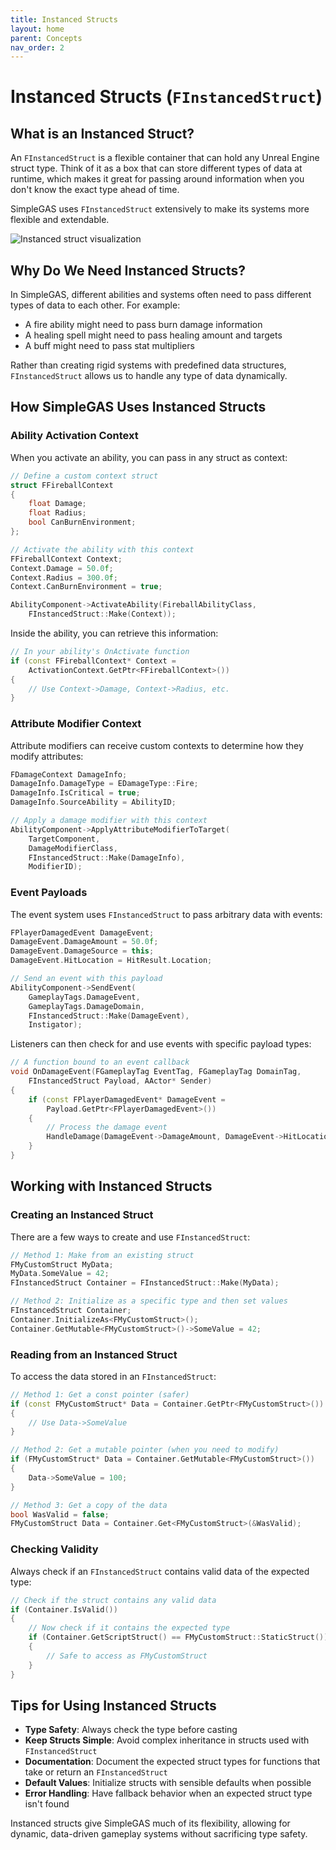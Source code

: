 ```yaml
---
title: Instanced Structs
layout: home
parent: Concepts
nav_order: 2
---
```


# Instanced Structs (`FInstancedStruct`)

## What is an Instanced Struct?

An `FInstancedStruct` is a flexible container that can hold any Unreal Engine struct type. Think of it as a box that can store different types of data at runtime, which makes it great for passing around information when you don't know the exact type ahead of time.

SimpleGAS uses `FInstancedStruct` extensively to make its systems more flexible and extendable.

![Instanced struct visualization](TODO)

## Why Do We Need Instanced Structs?

In SimpleGAS, different abilities and systems often need to pass different types of data to each other. For example:

- A fire ability might need to pass burn damage information
- A healing spell might need to pass healing amount and targets
- A buff might need to pass stat multipliers

Rather than creating rigid systems with predefined data structures, `FInstancedStruct` allows us to handle any type of data dynamically.

## How SimpleGAS Uses Instanced Structs

### Ability Activation Context

When you activate an ability, you can pass in any struct as context:

```cpp
// Define a custom context struct
struct FFireballContext
{
    float Damage;
    float Radius;
    bool CanBurnEnvironment;
};

// Activate the ability with this context
FFireballContext Context;
Context.Damage = 50.0f;
Context.Radius = 300.0f;
Context.CanBurnEnvironment = true;

AbilityComponent->ActivateAbility(FireballAbilityClass, 
    FInstancedStruct::Make(Context));
```

Inside the ability, you can retrieve this information:

```cpp
// In your ability's OnActivate function
if (const FFireballContext* Context = 
    ActivationContext.GetPtr<FFireballContext>())
{
    // Use Context->Damage, Context->Radius, etc.
}
```

### Attribute Modifier Context

Attribute modifiers can receive custom contexts to determine how they modify attributes:

```cpp
FDamageContext DamageInfo;
DamageInfo.DamageType = EDamageType::Fire;
DamageInfo.IsCritical = true;
DamageInfo.SourceAbility = AbilityID;

// Apply a damage modifier with this context
AbilityComponent->ApplyAttributeModifierToTarget(
    TargetComponent, 
    DamageModifierClass,
    FInstancedStruct::Make(DamageInfo),
    ModifierID);
```

### Event Payloads

The event system uses `FInstancedStruct` to pass arbitrary data with events:

```cpp
FPlayerDamagedEvent DamageEvent;
DamageEvent.DamageAmount = 50.0f;
DamageEvent.DamageSource = this;
DamageEvent.HitLocation = HitResult.Location;

// Send an event with this payload
AbilityComponent->SendEvent(
    GameplayTags.DamageEvent,
    GameplayTags.DamageDomain,
    FInstancedStruct::Make(DamageEvent),
    Instigator);
```

Listeners can then check for and use events with specific payload types:

```cpp
// A function bound to an event callback
void OnDamageEvent(FGameplayTag EventTag, FGameplayTag DomainTag, 
    FInstancedStruct Payload, AActor* Sender)
{
    if (const FPlayerDamagedEvent* DamageEvent = 
        Payload.GetPtr<FPlayerDamagedEvent>())
    {
        // Process the damage event
        HandleDamage(DamageEvent->DamageAmount, DamageEvent->HitLocation);
    }
}
```

## Working with Instanced Structs

### Creating an Instanced Struct

There are a few ways to create and use `FInstancedStruct`:

```cpp
// Method 1: Make from an existing struct
FMyCustomStruct MyData;
MyData.SomeValue = 42;
FInstancedStruct Container = FInstancedStruct::Make(MyData);

// Method 2: Initialize as a specific type and then set values
FInstancedStruct Container;
Container.InitializeAs<FMyCustomStruct>();
Container.GetMutable<FMyCustomStruct>()->SomeValue = 42;
```

### Reading from an Instanced Struct

To access the data stored in an `FInstancedStruct`:

```cpp
// Method 1: Get a const pointer (safer)
if (const FMyCustomStruct* Data = Container.GetPtr<FMyCustomStruct>())
{
    // Use Data->SomeValue
}

// Method 2: Get a mutable pointer (when you need to modify)
if (FMyCustomStruct* Data = Container.GetMutable<FMyCustomStruct>())
{
    Data->SomeValue = 100;
}

// Method 3: Get a copy of the data
bool WasValid = false;
FMyCustomStruct Data = Container.Get<FMyCustomStruct>(&WasValid);
```

### Checking Validity

Always check if an `FInstancedStruct` contains valid data of the expected type:

```cpp
// Check if the struct contains any valid data
if (Container.IsValid())
{
    // Now check if it contains the expected type
    if (Container.GetScriptStruct() == FMyCustomStruct::StaticStruct())
    {
        // Safe to access as FMyCustomStruct
    }
}
```

## Tips for Using Instanced Structs

- **Type Safety**: Always check the type before casting
- **Keep Structs Simple**: Avoid complex inheritance in structs used with `FInstancedStruct`
- **Documentation**: Document the expected struct types for functions that take or return an `FInstancedStruct`
- **Default Values**: Initialize structs with sensible defaults when possible
- **Error Handling**: Have fallback behavior when an expected struct type isn't found

Instanced structs give SimpleGAS much of its flexibility, allowing for dynamic, data-driven gameplay systems without sacrificing type safety.